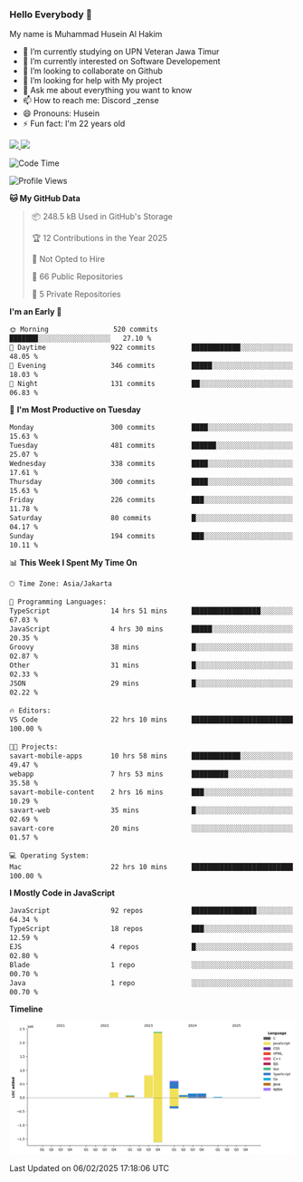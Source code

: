 ### Hello Everybody 👋

My name is Muhammad Husein Al Hakim

- 🔭 I’m currently studying on UPN Veteran Jawa Timur
- 🌱 I’m currently interested on Software Developement
- 👯 I’m looking to collaborate on Github
- 🤔 I’m looking for help with My project
- 💬 Ask me about everything you want to know
- 📫 How to reach me: Discord _zense
- 😄 Pronouns: Husein
- ⚡ Fun fact: I'm 22 years old

<p align="left">
<a href="https://github.com/huseinhq">
  <img height="180em" src="https://github-readme-stats-eight-theta.vercel.app/api?username=huseinhq&show_icons=true&theme=algolia&include_all_commits=true&count_private=true"/>
  <img height="180em" src="https://github-readme-stats-eight-theta.vercel.app/api/top-langs/?username=huseinhq&layout=compact&langs_count=8&theme=algolia"/>
</a>
</p>

<!--START_SECTION:waka-->
![Code Time](http://img.shields.io/badge/Code%20Time-1%2C821%20hrs%208%20mins-blue)

![Profile Views](http://img.shields.io/badge/Profile%20Views-0-blue)

**🐱 My GitHub Data** 

> 📦 248.5 kB Used in GitHub's Storage 
 > 
> 🏆 12 Contributions in the Year 2025
 > 
> 🚫 Not Opted to Hire
 > 
> 📜 66 Public Repositories 
 > 
> 🔑 5 Private Repositories 
 > 
**I'm an Early 🐤** 

```text
🌞 Morning                520 commits         ███████░░░░░░░░░░░░░░░░░░   27.10 % 
🌆 Daytime                922 commits         ████████████░░░░░░░░░░░░░   48.05 % 
🌃 Evening                346 commits         █████░░░░░░░░░░░░░░░░░░░░   18.03 % 
🌙 Night                  131 commits         ██░░░░░░░░░░░░░░░░░░░░░░░   06.83 % 
```
📅 **I'm Most Productive on Tuesday** 

```text
Monday                   300 commits         ████░░░░░░░░░░░░░░░░░░░░░   15.63 % 
Tuesday                  481 commits         ██████░░░░░░░░░░░░░░░░░░░   25.07 % 
Wednesday                338 commits         ████░░░░░░░░░░░░░░░░░░░░░   17.61 % 
Thursday                 300 commits         ████░░░░░░░░░░░░░░░░░░░░░   15.63 % 
Friday                   226 commits         ███░░░░░░░░░░░░░░░░░░░░░░   11.78 % 
Saturday                 80 commits          █░░░░░░░░░░░░░░░░░░░░░░░░   04.17 % 
Sunday                   194 commits         ███░░░░░░░░░░░░░░░░░░░░░░   10.11 % 
```


📊 **This Week I Spent My Time On** 

```text
🕑︎ Time Zone: Asia/Jakarta

💬 Programming Languages: 
TypeScript               14 hrs 51 mins      █████████████████░░░░░░░░   67.03 % 
JavaScript               4 hrs 30 mins       █████░░░░░░░░░░░░░░░░░░░░   20.35 % 
Groovy                   38 mins             █░░░░░░░░░░░░░░░░░░░░░░░░   02.87 % 
Other                    31 mins             █░░░░░░░░░░░░░░░░░░░░░░░░   02.33 % 
JSON                     29 mins             █░░░░░░░░░░░░░░░░░░░░░░░░   02.22 % 

🔥 Editors: 
VS Code                  22 hrs 10 mins      █████████████████████████   100.00 % 

🐱‍💻 Projects: 
savart-mobile-apps       10 hrs 58 mins      ████████████░░░░░░░░░░░░░   49.47 % 
webapp                   7 hrs 53 mins       █████████░░░░░░░░░░░░░░░░   35.58 % 
savart-mobile-content    2 hrs 16 mins       ███░░░░░░░░░░░░░░░░░░░░░░   10.29 % 
savart-web               35 mins             █░░░░░░░░░░░░░░░░░░░░░░░░   02.69 % 
savart-core              20 mins             ░░░░░░░░░░░░░░░░░░░░░░░░░   01.57 % 

💻 Operating System: 
Mac                      22 hrs 10 mins      █████████████████████████   100.00 % 
```

**I Mostly Code in JavaScript** 

```text
JavaScript               92 repos            ████████████████░░░░░░░░░   64.34 % 
TypeScript               18 repos            ███░░░░░░░░░░░░░░░░░░░░░░   12.59 % 
EJS                      4 repos             █░░░░░░░░░░░░░░░░░░░░░░░░   02.80 % 
Blade                    1 repo              ░░░░░░░░░░░░░░░░░░░░░░░░░   00.70 % 
Java                     1 repo              ░░░░░░░░░░░░░░░░░░░░░░░░░   00.70 % 
```



**Timeline**

![Lines of Code chart](https://raw.githubusercontent.com/HuseinHQ/HuseinHQ/main/assets/bar_graph.png)


 Last Updated on 06/02/2025 17:18:06 UTC
<!--END_SECTION:waka-->
